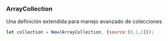 ### ArrayCollection

Una definición extendida para manejo avanzado de colecciones

```javascript
let collection = New(ArrayCollection, {source:[0,1,2]});
```
